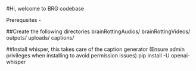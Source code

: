 #Hi, welcome to BRG codebase

Prerequsites - 

##Create the following directories
brainRottingAudios/
brainRottingVideos/
outputs/
uploads/
captions/

##Install whisper, this takes care of the caption generator
(Ensure admin privileges when installing to avoid permission issues)
pip install -U openai-whisper